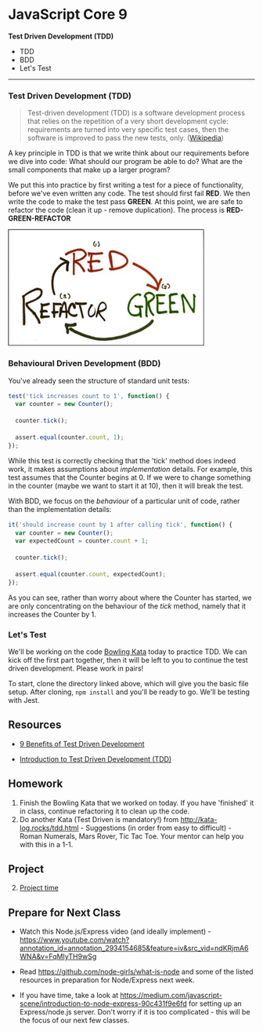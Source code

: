 # JavaScript Core 9

**Test Driven Development (TDD)**

- TDD
- BDD
- Let's Test
---

### Test Driven Development (TDD)
> Test-driven development (TDD) is a software development process that relies on the repetition of a very short development cycle: requirements are turned into very specific test cases, then the software is improved to pass the new tests, only. ([Wikipedia](https://en.wikipedia.org/wiki/Test-driven_development))

A key principle in TDD is that we write think about our requirements before we dive into code: What should our program be able to do? What are the small components that make up a larger program?

We put this into practice by first writing a test for a piece of functionality,
before we've even written any code. The test should first fail **RED**. We then
write the code to make the test pass **GREEN**. At this point, we are safe to
refactor the code (clean it up - remove duplication). The process is
**RED-GREEN-REFACTOR**

![rgr](../assets/red_green_refactor.jpg)

### Behavioural Driven Development (BDD)

You've already seen the structure of standard unit tests:

```js
test('tick increases count to 1', function() {
  var counter = new Counter();

  counter.tick();

  assert.equal(counter.count, 1);
});
```

While this test is correctly checking that the 'tick' method does indeed work,
it makes assumptions about *implementation* details. For example, this test
assumes that the Counter begins at 0. If we were to change something in the
counter (maybe we want to start it at 10), then it will break the test.

With BDD, we focus on the *behaviour* of a particular unit of code, rather than
the implementation details:

```js
it('should increase count by 1 after calling tick', function() {
  var counter = new Counter();
  var expectedCount = counter.count + 1;

  counter.tick();

  assert.equal(counter.count, expectedCount);
});
```

As you can see, rather than worry about where the Counter has started, we are
only concentrating on the behaviour of the *tick* method, namely that it
increases the Counter by 1.

### Let's Test

We'll be working on the code [Bowling
Kata](https://github.com/CodeYourFuture/bowling-tdd) today to practice TDD.
We can kick off the first part together, then it will be left to you to
continue the test driven development. Please work in pairs!

To start, clone the directory linked above, which will give you the basic file
setup. After cloning, `npm install` and you'll be ready to go.
We'll be testing with Jest.

## Resources
* [9 Benefits of Test Driven Development](https://www.madetech.com/blog/9-benefits-of-test-driven-development)

* [Introduction to Test Driven Development
(TDD)](http://agiledata.org/essays/tdd.html)

## Homework
1. Finish the Bowling Kata that we worked on today. If you have 'finished' it
   in class, continue refactoring it to clean up the code.
2. Do another Kata (Test Driven is mandatory!) from http://kata-log.rocks/tdd.html - Suggestions (in order
   from easy to difficult) - Roman Numerals, Mars Rover, Tic Tac Toe. Your
   mentor can help you with this in a 1-1.

## Project
2. [Project time](https://github.com/CodeYourFuture/Web-developer-project-london)

## Prepare for Next Class
* Watch this Node.js/Express video (and ideally implement) - https://www.youtube.com/watch?annotation_id=annotation_2934154685&feature=iv&src_vid=ndKRjmA6WNA&v=FqMIyTH9wSg

* Read https://github.com/node-girls/what-is-node and some of the listed resources in preparation for Node/Express next week.

* If you have time, take a look at https://medium.com/javascript-scene/introduction-to-node-express-90c431f9e6fd for setting up an Express/node.js server. Don't worry if it is too complicated - this will be the focus of our next few classes.
